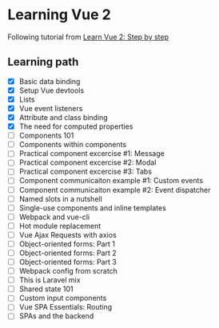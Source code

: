 # Learning Vue 2

Following tutorial from [Learn Vue 2: Step by step](https://laracasts.com/series/learn-vue-2-step-by-step/episodes/3?autoplay=true)

## Learning path

- [X] Basic data binding
- [X] Setup Vue devtools
- [X] Lists
- [X] Vue event listeners
- [X] Attribute and class binding
- [X] The need for computed properties
- [ ] Components 101
- [ ] Components within components
- [ ] Practical component excercise #1: Message
- [ ] Practical component excercise #2: Modal
- [ ] Practical component excercise #3: Tabs
- [ ] Component communicaiton example #1: Custom events
- [ ] Component communicaiton example #2: Event dispatcher
- [ ] Named slots in a nutshell
- [ ] Single-use components and inline templates
- [ ] Webpack and vue-cli
- [ ] Hot module replacement
- [ ] Vue Ajax Requests with axios
- [ ] Object-oriented forms: Part 1
- [ ] Object-oriented forms: Part 2
- [ ] Object-oriented forms: Part 3
- [ ] Webpack config from scratch
- [ ] This is Laravel mix
- [ ] Shared state 101
- [ ] Custom input components
- [ ] Vue SPA Essentials: Routing
- [ ] SPAs and the backend
